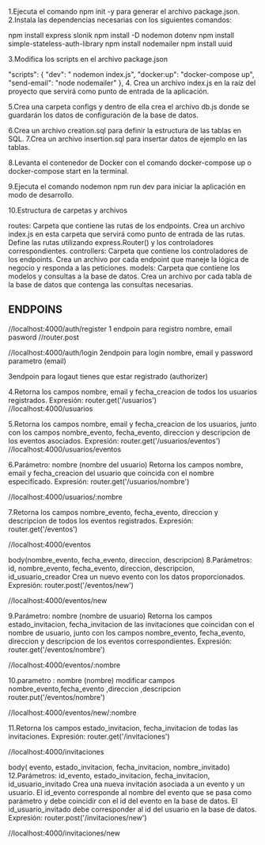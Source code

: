 1.Ejecuta el comando npm init -y para generar el archivo package.json.
2.Instala las dependencias necesarias con los siguientes comandos:


npm install express slonik
npm install -D nodemon dotenv
npm install simple-stateless-auth-library
npm install nodemailer
npm install uuid

3.Modifica los scripts en el archivo package.json

"scripts": {
    "dev": " nodemon index.js",
    "docker:up": "docker-compose up",
    "send-email": "node nodemailer"
},
4. Crea un archivo index.js en la raíz del proyecto que servirá como punto de entrada de la aplicación.

5.Crea una carpeta configs y dentro de ella crea el archivo db.js donde se guardarán los datos de configuración de la base de datos.

6.Crea un archivo creation.sql para definir la estructura de las tablas en SQL.
7.Crea un archivo insertion.sql para insertar datos de ejemplo en las tablas.

8.Levanta el contenedor de Docker con el comando docker-compose up o docker-compose start en la terminal.

9.Ejecuta el comando nodemon npm run dev para iniciar la aplicación en modo de desarrollo.

10.Estructura de carpetas y archivos

routes: Carpeta que contiene las rutas de los endpoints.
Crea un archivo index.js en esta carpeta que servirá como punto de entrada de las rutas.
Define las rutas utilizando express.Router() y los controladores correspondientes.
controllers: Carpeta que contiene los controladores de los endpoints.
Crea un archivo por cada endpoint que maneje la lógica de negocio y responda a las peticiones.
models: Carpeta que contiene los modelos y consultas a la base de datos.
Crea un archivo por cada tabla de la base de datos que contenga las consultas necesarias.

## ENDPOINS


//localhost:4000/auth/register
1 endpoin para registro nombre, email pasword //router.post

//localhost:4000/auth/login
2endpoin para login nombre, email y password parametro (email)

3endpoin para logaut tienes que estar registrado (authorizer) 

4.Retorna los campos nombre, email y fecha_creacion de todos los usuarios registrados.
Expresión: router.get('/usuarios')  
//localhost:4000/usuarios

5.Retorna los campos nombre, email y fecha_creacion de los usuarios, junto con los campos nombre_evento, fecha_evento, direccion y descripcion de los eventos asociados.
Expresión: router.get('/usuarios/eventos') 
//localhost:4000/usuarios/eventos


6.Parámetro: nombre (nombre del usuario)
Retorna los campos nombre, email y fecha_creacion del usuario que coincida con el nombre especificado.
Expresión: router.get('/usuarios/nombre')

//localhost:4000/usuarios/:nombre

7.Retorna los campos nombre_evento, fecha_evento, direccion y descripcion de todos los eventos registrados.
Expresión: router.get('/eventos')

//localhost:4000/eventos

 body(nombre_evento, fecha_evento, direccion, descripcion)
8.Parámetros: id, nombre_evento, fecha_evento, direccion, descripcion, id_usuario_creador
Crea un nuevo evento con los datos proporcionados.
Expresión: router.post('/eventos/new')

//localhost:4000/eventos/new

9.Parámetro: nombre (nombre de usuario)
Retorna los campos estado_invitacion, fecha_invitacion de las invitaciones que coincidan con el nombre de usuario, junto con los campos nombre_evento, fecha_evento, direccion y descripcion de los eventos correspondientes.
Expresión: router.get('/eventos/nombre')

//localhost:4000/eventos/:nombre

 10.parametro : nombre (nombre)
modificar campos nombre_evento,fecha_evento ,direccion ,descripcion
router.put('/eventos/nombre')


//localhost:4000/eventos/new/:nombre

11.Retorna los campos estado_invitacion, fecha_invitacion de todas las invitaciones.
Expresión: router.get('/invitaciones')

//localhost:4000/invitaciones

body( evento, estado_invitacion, fecha_invitacion, nombre_invitado)
12.Parámetros: id_evento, estado_invitacion, fecha_invitacion, id_usuario_invitado
Crea una nueva invitación asociada a un evento y un usuario. El id_evento corresponde al nombre del evento que se pasa como parámetro y debe coincidir con el id del evento en la base de datos. El id_usuario_invitado debe corresponder al id del usuario en la base de datos.
Expresión: router.post('/invitaciones/new')

//localhost:4000/invitaciones/new